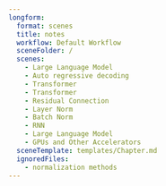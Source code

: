```yaml
---
longform:
  format: scenes
  title: notes
  workflow: Default Workflow
  sceneFolder: /
  scenes:
    - Large Language Model
    - Auto regressive decoding
    - Transformer
    - Transformer
    - Residual Connection
    - Layer Norm
    - Batch Norm
    - RNN
    - Large Language Model
    - GPUs and Other Accelerators
  sceneTemplate: templates/Chapter.md
  ignoredFiles:
    - normalization methods
---
```

